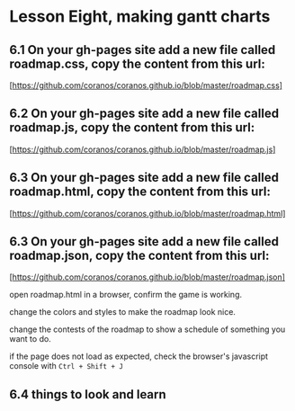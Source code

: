 # Lesson Eight, making gantt charts

## 6.1 On your gh-pages site add a new file called roadmap.css, copy the content from this url:
[https://github.com/coranos/coranos.github.io/blob/master/roadmap.css]

## 6.2 On your gh-pages site add a new file called roadmap.js, copy the content from this url:
[https://github.com/coranos/coranos.github.io/blob/master/roadmap.js]

## 6.3 On your gh-pages site add a new file called roadmap.html, copy the content from this url:
[https://github.com/coranos/coranos.github.io/blob/master/roadmap.html]

## 6.3 On your gh-pages site add a new file called roadmap.json, copy the content from this url:
[https://github.com/coranos/coranos.github.io/blob/master/roadmap.json]

open roadmap.html in a browser, confirm the game is working.

change the colors and styles to make the roadmap look nice.

change the contests of the roadmap to show a schedule of something you want to do.

if the page does not load as expected, check the browser's javascript console with `Ctrl + Shift + J`

## 6.4 things to look and learn

